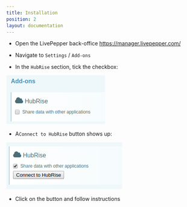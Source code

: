 ```yaml
---
title: Installation
position: 2
layout: documentation
---
```


- Open the LivePepper back-office https://manager.livepepper.com/

- Navigate to `Settings` / `Add-ons`

- In the `HubRise` section, tick the checkbox:

![](../images/installation_hubrise_checkbox.png)

- A`Connect to HubRise` button shows up:

![](../images/installation_hubrise_button.png)

- Click on the button and follow instructions
